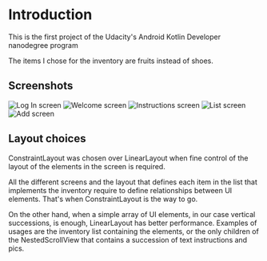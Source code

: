 # Introduction
This is the first project of the Udacity's Android Kotlin Developer nanodegree program

The items I chose for the inventory are fruits instead of shoes.

## Screenshots
![Log In screen](https://github.com/takathepug/udacity_1_storeinventory/blob/main/screenshots/log_in_screen.png)
![Welcome screen](https://github.com/takathepug/udacity_1_storeinventory/blob/main/screenshots/welcome_screen.png)
![Instructions screen](https://github.com/takathepug/udacity_1_storeinventory/blob/main/screenshots/instructions_screen.png)
![List screen](https://github.com/takathepug/udacity_1_storeinventory/blob/main/screenshots/list_screen.png)
![Add screen](https://github.com/takathepug/udacity_1_storeinventory/blob/main/screenshots/add_screen.png)

## Layout choices
ConstraintLayout was chosen over LinearLayout when fine control of the layout of the elements
in the screen is required.

All the different screens and the layout that defines each item in the list that implements the
inventory require to define relationships between UI elements. That's when ConstraintLayout is the 
way to go.

On the other hand, when a simple array of UI elements, in our case vertical successions, is enough,
LinearLayout has better performance. Examples of usages are the inventory list containing
the elements, or the only children of the NestedScrollView that contains a succession of text
instructions and pics.